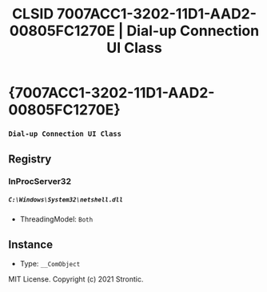﻿---
title: "CLSID 7007ACC1-3202-11D1-AAD2-00805FC1270E | Dial-up Connection UI Class"
excerpt: What is COM-Object CLSID 7007ACC1-3202-11D1-AAD2-00805FC1270E?
---

# {7007ACC1-3202-11D1-AAD2-00805FC1270E}

### `Dial-up Connection UI Class`

## Registry


### InProcServer32

##### `C:\Windows\System32\netshell.dll`
* ThreadingModel: `Both`

## Instance

* Type: `__ComObject`

MIT License. Copyright (c) 2021 Strontic.


